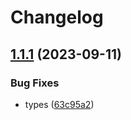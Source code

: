# Changelog

## [1.1.1](https://github.com/kartoffelkraft/email-octopus-ts/compare/v1.1.0...v1.1.1) (2023-09-11)


### Bug Fixes

* types ([63c95a2](https://github.com/kartoffelkraft/email-octopus-ts/commit/63c95a2662522644ef2b609fdd47273cd6314d53))
